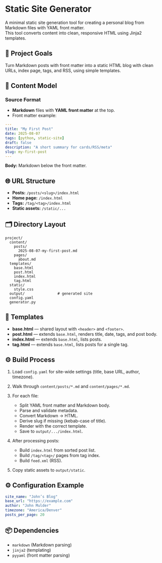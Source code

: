 # Static Site Generator

A minimal static site generation tool for creating a personal blog from Markdown files with YAML front matter.  
This tool converts content into clean, responsive HTML using Jinja2 templates.

## 📜 Project Goals

Turn Markdown posts with front matter into a static HTML blog with clean URLs, index page, tags, and RSS, using simple templates.

## 📂 Content Model

### Source Format
- **Markdown** files with **YAML front matter** at the top.
- Front matter example:
```yaml
---
title: "My First Post"
date: 2025-08-07
tags: [python, static-site]
draft: false
description: "A short summary for cards/RSS/meta"
slug: my-first-post
---
````

**Body:** Markdown below the front matter.

## 🌐 URL Structure

* **Posts:** `/posts/<slug>/index.html`
* **Home page:** `/index.html`
* **Tags:** `/tag/<tag>/index.html`
* **Static assets:** `/static/...`

## 🗂 Directory Layout

```
project/
  content/
    posts/
      2025-08-07-my-first-post.md
    pages/
      about.md
  templates/
    base.html
    post.html
    index.html
    tag.html
  static/
    style.css
  output/               # generated site
  config.yaml
  generator.py
```

## 🎨 Templates

* **base.html** — shared layout with `<header>` and `<footer>`.
* **post.html** — extends `base.html`, renders title, date, tags, and post body.
* **index.html** — extends `base.html`, lists posts.
* **tag.html** — extends `base.html`, lists posts for a single tag.

## ⚙️ Build Process

1. Load `config.yaml` for site-wide settings (title, base URL, author, timezone).
2. Walk through `content/posts/*.md` and `content/pages/*.md`.
3. For each file:

   * Split YAML front matter and Markdown body.
   * Parse and validate metadata.
   * Convert Markdown → HTML.
   * Derive slug if missing (kebab-case of title).
   * Render with the correct template.
   * Save to `output/.../index.html`.
4. After processing posts:

   * Build `index.html` from sorted post list.
   * Build `/tag/<tag>/` pages from tag index.
   * Build `feed.xml` (RSS).
5. Copy static assets to `output/static`.

## ⚙️ Configuration Example

```yaml
site_name: "John’s Blog"
base_url: "https://example.com"
author: "John Mulder"
timezone: "America/Denver"
posts_per_page: 20
```

## 📦 Dependencies

* `markdown` (Markdown parsing)
* `jinja2` (templating)
* `pyyaml` (front matter parsing)

